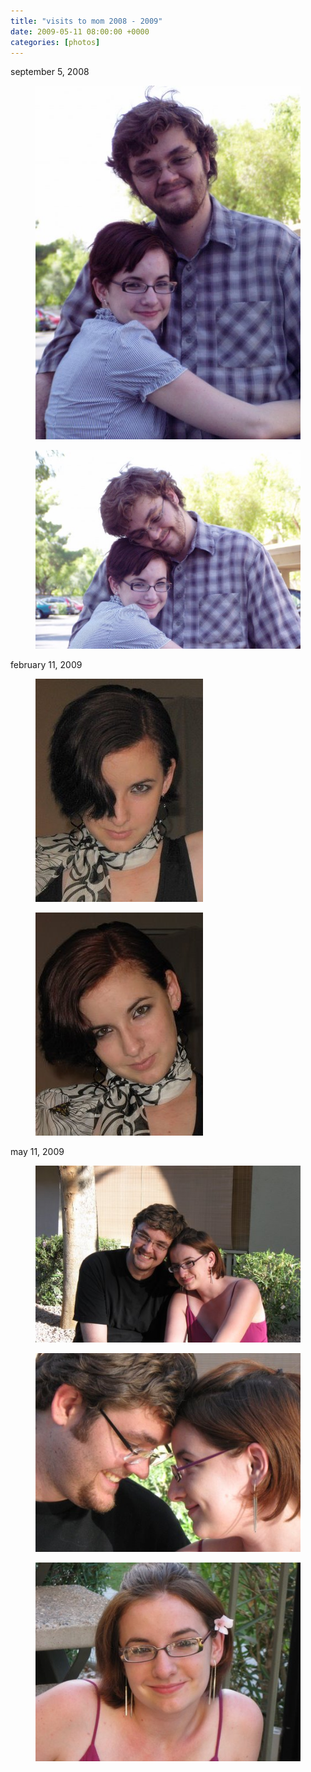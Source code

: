 ```yaml
---
title: "visits to mom 2008 - 2009"
date: 2009-05-11 08:00:00 +0000
categories: [photos]
---
```

<p>september 5, 2008</p>

<div class="gallery">
  <div class="gallery__column">
   <figure class="gallery__thumb">
      <img src="/assets/img/eb6681e4d4.jpg" class="gallery__image">
   </figure>
</div>
<div class="gallery__column">
   <figure class="gallery__thumb">
      <img src="/assets/img/599e54f56e.jpg" class="gallery__image">
   </figure>
  </div>
</div>

<p>february 11, 2009</p>

<div class="gallery">
   <div class="gallery__column">
      <figure class="gallery__thumb">
         <img src="/assets/img/808d347f0d.jpg" class="gallery__image">
      </figure>
   </div>
   <div class="gallery__column">
      <figure class="gallery__thumb">
         <img src="/assets/img/5e49ab6a67.jpg" class="gallery__image">
      </figure>
   </div>
</div>

<p>may 11, 2009</p>

<div class="gallery">
   <div class="gallery__column">
      <figure class="gallery__thumb">
         <img src="/assets/img/47d3bec6b6.jpg" class="gallery__image">
      </figure>
   </div>
   <div class="gallery__column">
      <figure class="gallery__thumb">
         <img src="/assets/img/beb155e3b5.jpg" class="gallery__image">
      </figure>
   </div>
   <div class="gallery__column">
      <figure class="gallery__thumb">
         <img src="/assets/img/0a74fc4e27.jpg" class="gallery__image">
      </figure>
  </div>
</div>